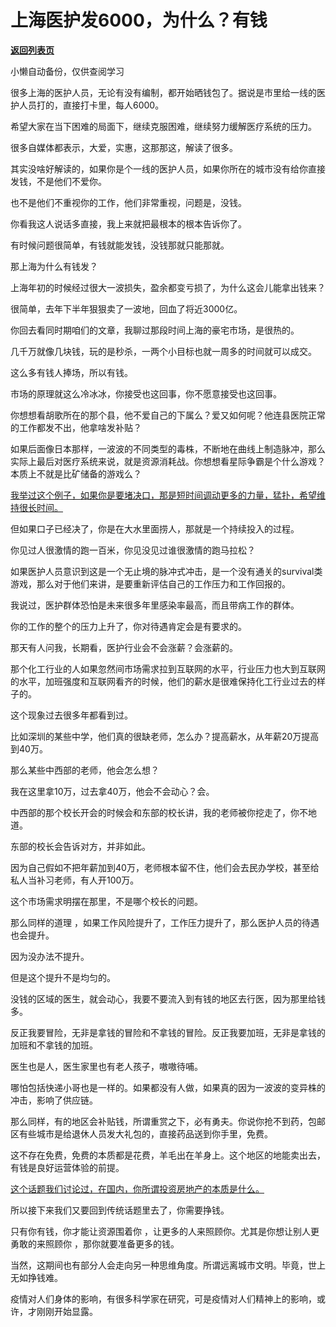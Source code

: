 # 上海医护发6000，为什么？有钱

[**返回列表页**](/gzh/记忆承载3)

小懒自动备份，仅供查阅学习

很多上海的医护人员，无论有没有编制，都开始晒钱包了。据说是市里给一线的医护人员打的，直接打卡里，每人6000。  

希望大家在当下困难的局面下，继续克服困难，继续努力缓解医疗系统的压力。  

很多自媒体都表示，大爱，实惠，这那那这，解读了很多。  

其实没啥好解读的，如果你是个一线的医护人员，如果你所在的城市没有给你直接发钱，不是他们不爱你。  

也不是他们不重视你的工作，他们非常重视，问题是，没钱。  

你看我这人说话多直接，我上来就把最根本的根本告诉你了。  

有时候问题很简单，有钱就能发钱，没钱那就只能那就。  

那上海为什么有钱发？  

上海年初的时候经过很大一波损失，盈余都变亏损了，为什么这会儿能拿出钱来？  

很简单，去年下半年狠狠卖了一波地，回血了将近3000亿。  

你回去看同时期咱们的文章，我聊过那段时间上海的豪宅市场，是很热的。  

几千万就像几块钱，玩的是秒杀，一两个小目标也就一周多的时间就可以成交。  

这么多有钱人捧场，所以有钱。  

市场的原理就这么冷冰冰，你接受也这回事，你不愿意接受也这回事。  

你想想看胡歌所在的那个县，他不爱自己的下属么？爱又如何呢？他连县医院正常的工作都发不出，他拿啥发补贴？  

如果后面像日本那样，一波波的不同类型的毒株，不断地在曲线上制造脉冲，那么实际上最后对医疗系统来说，就是资源消耗战。你想想看星际争霸是个什么游戏？本质上不就是比矿储备的游戏么？  

[我举过这个例子，如果你是要堵决口，那是短时间调动更多的力量，猛扑，希望维持很长时间。](http://mp.weixin.qq.com/s?__biz=MzU0MjYwNDU2Mw==&mid=2247509280&idx=1&sn=b4f0a4ffbd226f2cb50977a167705424&chksm=fb1ac95ccc6d404a302661d15399208c53432734dc459bcd4d05990c14f931e23ac58ec014c4&scene=21#wechat_redirect)

但如果口子已经决了，你是在大水里面捞人，那就是一个持续投入的过程。

你见过人很激情的跑一百米，你见没见过谁很激情的跑马拉松？  

如果医护人员意识到这是一个无止境的脉冲式冲击，是一个没有通关的survival类游戏，那么对于他们来讲，是要重新评估自己的工作压力和工作回报的。

我说过，医护群体恐怕是未来很多年里感染率最高，而且带病工作的群体。  

你的工作的整个的压力上升了，你对待遇肯定会是有要求的。  

那天有人问我，长期看，医护行业会不会涨薪？会涨薪的。  

那个化工行业的人如果忽然间市场需求拉到互联网的水平，行业压力也大到互联网的水平，加班强度和互联网看齐的时候，他们的薪水是很难保持化工行业过去的样子的。  

这个现象过去很多年都看到过。  

比如深圳的某些中学，他们真的很缺老师，怎么办？提高薪水，从年薪20万提高到40万。  

那么某些中西部的老师，他会怎么想？  

我在这里拿10万，过去拿40万，他会不会动心？会。

中西部的那个校长开会的时候会和东部的校长讲，我的老师被你挖走了，你不地道。  

东部的校长会告诉对方，并非如此。

因为自己假如不把年薪加到40万，老师根本留不住，他们会去民办学校，甚至给私人当补习老师，有人开100万。

这个市场需求明摆在那里，不是哪个校长的问题。  

那么同样的道理 ，如果工作风险提升了，工作压力提升了，那么医护人员的待遇也会提升。  

因为没办法不提升。  

但是这个提升不是均匀的。  

没钱的区域的医生，就会动心，我要不要流入到有钱的地区去行医，因为那里给钱多。  

反正我要冒险，无非是拿钱的冒险和不拿钱的冒险。反正我要加班，无非是拿钱的加班和不拿钱的加班。  

医生也是人，医生家里也有老人孩子，嗷嗷待哺。  

哪怕包括快递小哥也是一样的。如果都没有人做，如果真的因为一波波的变异株的冲击，影响了供应链。  

那么同样，有的地区会补贴钱，所谓重赏之下，必有勇夫。你说你抢不到药，包邮区有些城市是给退休人员发大礼包的，直接药品送到你手里，免费。

这不存在免费，免费的本质都是花费，羊毛出在羊身上。这个地区的地能卖出去，有钱是良好运营体验的前提。

[这个话题我们讨论过，在国内，你所谓投资房地产的本质是什么。  
](http://mp.weixin.qq.com/s?__biz=MzU0MjYwNDU2Mw==&mid=2247509274&idx=1&sn=fbc494c563c9bee8894f87206209629c&chksm=fb1ac966cc6d40701a545c207a7ae1402b9ad024a600939a429769a79edd0af2bd11b795f7cb&scene=21#wechat_redirect)

所以接下来我们又要回到传统话题里去了，你需要挣钱。  

只有你有钱，你才能让资源围着你 ，让更多的人来照顾你。尤其是你想让别人更勇敢的来照顾你 ，那你就要准备更多的钱。  

当然，这期间也有部分人会走向另一种思维角度。所谓远离城市文明。毕竟，世上无如挣钱难。  

疫情对人们身体的影响，有很多科学家在研究，可是疫情对人们精神上的影响，或许，才刚刚开始显露。

